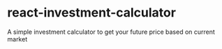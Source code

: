 # react-investment-calculator
A simple investment calculator to get your future price based on current market
